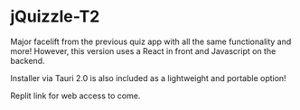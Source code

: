 # jQuizzle-T2
Major facelift from the previous quiz app with all the same functionality and more! However, this version uses a React in front and Javascript on the backend. 

Installer via Tauri 2.0 is also included as a lightweight and portable option! 

Replit link for web access to come.
